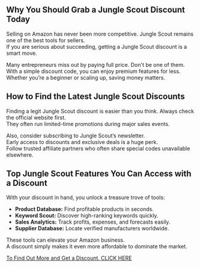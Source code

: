 ## **Why You Should Grab a Jungle Scout Discount Today**

Selling on Amazon has never been more competitive. Jungle Scout remains one of the best tools for sellers.  
If you are serious about succeeding, getting a Jungle Scout discount is a smart move.

Many entrepreneurs miss out by paying full price. Don't be one of them.  
With a simple discount code, you can enjoy premium features for less.  
Whether you’re a beginner or scaling up, saving money matters.

## **How to Find the Latest Jungle Scout Discounts**

Finding a legit Jungle Scout discount is easier than you think. Always check the official website first.  
They often run limited-time promotions during major sales events.

Also, consider subscribing to Jungle Scout’s newsletter.  
Early access to discounts and exclusive deals is a huge perk.  
Follow trusted affiliate partners who often share special codes unavailable elsewhere.

## **Top Jungle Scout Features You Can Access with a Discount**

With your discount in hand, you unlock a treasure trove of tools:

- **Product Database:** Find profitable products in seconds.
- **Keyword Scout:** Discover high-ranking keywords quickly.
- **Sales Analytics:** Track profits, expenses, and forecasts easily.
- **Supplier Database:** Locate verified manufacturers worldwide.

These tools can elevate your Amazon business.  
A discount simply makes it even more affordable to dominate the market.

[To Find Out More and Get a Discount. CLICK HERE](https://forum.enscape3d.com/wcf/index.php?user/70548-jungle-scout-coupon-code/)

